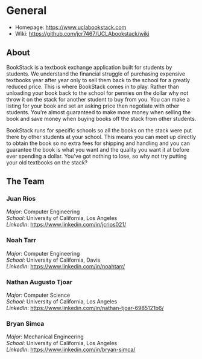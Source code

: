# General
* Homepage: https://www.uclabookstack.com
* Wiki: https://github.com/jcr7467/UCLAbookstack/wiki

## About
BookStack is a textbook exchange application built for students by students. We understand the financial struggle of purchasing expensive textbooks year after year only to sell them back to the school for a greatly reduced price. This is where BookStack comes in to play. Rather than unloading your book back to the school for pennies on the dollar why not throw it on the stack for another student to buy from you. You can make a listing for your book and set an asking price then negotiate with other students. You're almost guaranteed to make more money when selling the book and save money when buying books off the stack from other students.

BookStack runs for specific schools so all the books on the stack were put there by other students at your school. This means you can meet up directly to obtain the book so no extra fees for shipping and handling and you can guarantee the book is what you want and the quality you want it at before ever spending a dollar. You've got nothing to lose, so why not try putting your old textbooks on the stack?
  
## The Team  
### Juan Rios  
*Major*: Computer Engineering  
*School*: University of California, Los Angeles  
*LinkedIn*: https://www.linkedin.com/in/jcrios021/  
  
### Noah Tarr
*Major*: Computer Engineering  
*School*: University of California, Davis  
*LinkedIn*: https://www.linkedin.com/in/noahtarr/
  
### Nathan Augusto Tjoar  
*Major*: Computer Science  
*School*: University of California, Los Angeles  
*LinkedIn*: https://www.linkedin.com/in/nathan-tjoar-6985121b6/
  
### Bryan Simca  
*Major*: Mechanical Engineering  
*School*: University of California, Los Angeles  
*LinkedIn*: https://www.linkedin.com/in/bryan-simca/  

<!-- 
### Harry Ramli  
*Major*: Computer Science    
*School*: University of California, Los Angeles  
*LinkedIn*: https://www.linkedin.com/in/harryramli/
  
### Moisey Alaev  
*Major*: Mathematics of Computation  
*School*: University of California, Los Angeles  
*LinkedIn*: https://www.linkedin.com/in/moiseyalaev/  
  
### Andrew Senkowski  
*Major*: Computer Science  
*School*: University of California, Los Angeles  
*LinkedIn*: https://www.linkedin.com/in/andrewhsenkowski/  
  
### Devin Yerasi  
*Major*: Computer Science and Engineering  
*School*: University of California, Los Angeles  
*LinkedIn*: https://www.linkedin.com/in/dyerasi/)
-->
